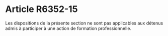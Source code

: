 # Article R6352-15

  
Les dispositions de la présente section ne sont pas applicables aux détenus admis à participer à une action de formation professionnelle.